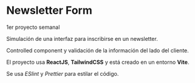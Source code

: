 # Newsletter Form

1er proyecto semanal

Simulación de una interfaz para inscribirse en un newsletter.

Controlled component y validación de la información del lado del cliente.

El proyecto usa **ReactJS**, **TailwindCSS** y está creado en un entorno **Vite**.

Se usa _ESlint_ y _Prettier_ para estilar el código.
